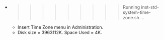 * >>>>>>>>> Running inst-std-system-time-zone.sh ...
  * Insert Time Zone menu in Administration.
  * Disk size = 3963112K. Space Used = 4K.
